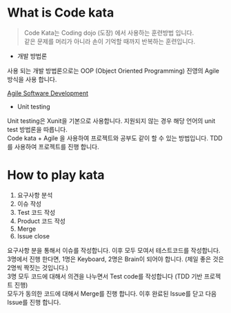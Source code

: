 # What is Code kata
> Code Kata는 Coding dojo (도장) 에서 사용하는 훈련방법 입니다.  
> 같은 문제를 머리가 아니라 손이 기억할 때까지 반복하는 훈련입니다.

* 개발 방법론

사용 되는 개발 방법론으로는 OOP (Object Oriented Programming) 진영의 Agile 방식을 사용 합니다.

[Agile Software Development](https://ko.wikipedia.org/wiki/%EC%95%A0%EC%9E%90%EC%9D%BC_%EC%86%8C%ED%94%84%ED%8A%B8%EC%9B%A8%EC%96%B4_%EA%B0%9C%EB%B0%9C) 

- Unit testing

Unit testing은 Xunit을 기본으로 사용합니다. 지원되지 않는 경우 해당 언어의 unit test 방법론을 따릅니다.  
Code kata + Agile 을 사용하여 프로젝트와 공부도 같이 할 수 있는 방법입니다. TDD를 사용하여 프로젝트를 진행 합니다.

# How to play kata

1. 요구사항 분석
2. 이슈 작성
3. Test 코드 작성
4. Product 코드 작성
5. Merge
6. Issue close

요구사항 분을 통해서 이슈를 작성합니다. 이후 모두 모여서 테스트코드를 작성합니다.  
3명에서 진행 한다면, 1명은 Keyboard, 2명은 Brain이 되어야 합니다. (제일 좋은 것은 2명씩 짝짓는 것입니다.)  
3명 모두 코드에 대해서 의견을 나누면서 Test code를 작성합니다 (TDD 기반 프로젝트 진행)  
모두가 동의한 코드에 대해서 Merge를 진행 합니다. 이후 완료된 Issue를 닫고 다음 Issue를 진행 합니다.  